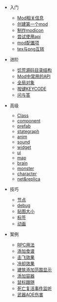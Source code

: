 - 入门

  * [Mod相关信息](/intro)
  * [创建第一个mod](/quick-start)
  * [制作modicon](/modicon)
  * [尝试使用api](/tryapi)
  * [mod配置项](/modconfig)
  * [tex与png互转](/textool)

- 进阶

  * [饥荒源码目录结构](/folder-struct)
  * [Mod中常用的API](/api)
  * [全局对象](/global-object)
  * [按键KEYCODE](/keycode)
  * [问与答](/qa)

- 高级

  * [Class](class)
  * [component](component)
  * [prefab](prefab)
  * [stategraph](stategraph)
  * [anim](anim)
  * [sound](sound)
  * [widget](widget)
  * [ui](ui)
  * [map](map)
  * [brain](brain)
  * [monster](monster)
  * [character](character)
  * [net&replica](net)

- 技巧

  * [节点](room)
  * [debug](debug)
  * [贴图大小](image-size)
  * [标签](tags)
  * [动画](animstate)

- 案例

  * [RPC用法](sample-rpc)
  * [添加食谱](/sample-foodrecipe)
  * [击飞效果](/sample-knockback)
  * [冷却效果](/sample-recharge)
  * [建筑添加范围显示](/sample-deployrange)
  * [添加容器](/sample-addcontainer)
  * [鼠标跟随](/sample-followmouse)
  * [死亡复活事件监听](/sample-playerdeathreborn)
  * [武器AOE伤害](/sample-aoe)